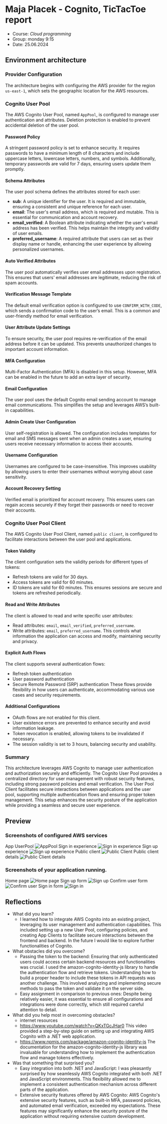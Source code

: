 # Maja Placek - Cognito, TicTacToe report

- Course: *Cloud programming*
- Group: monday 9:15
- Date: 25.06.2024

## Environment architecture

### Provider Configuration
The architecture begins with configuring the AWS provider for the region `us-east-1`, which sets the geographic location for the AWS resources.

### Cognito User Pool
The AWS Cognito User Pool, named `AppPool`, is configured to manage user authentication and attributes. Deletion protection is enabled to prevent accidental deletion of the user pool.

#### Password Policy
A stringent password policy is set to enhance security. It requires passwords to have a minimum length of 8 characters and include uppercase letters, lowercase letters, numbers, and symbols. Additionally, temporary passwords are valid for 7 days, ensuring users update them promptly.

#### Schema Attributes
The user pool schema defines the attributes stored for each user:

- **sub**: A unique identifier for the user. It is required and immutable, ensuring a consistent and unique reference for each user.
- **email**: The user's email address, which is required and mutable. This is essential for communication and account recovery.
- **email_verified**: A Boolean attribute indicating whether the user's email address has been verified. This helps maintain the integrity and validity of user emails.
- **preferred_username**: A required attribute that users can set as their display name or handle, enhancing the user experience by allowing personalized usernames.

#### Auto Verified Attributes
The user pool automatically verifies user email addresses upon registration. This ensures that users' email addresses are legitimate, reducing the risk of spam accounts.

#### Verification Message Template
The default email verification option is configured to use `CONFIRM_WITH_CODE`, which sends a confirmation code to the user’s email. This is a common and user-friendly method for email verification.

#### User Attribute Update Settings
To ensure security, the user pool requires re-verification of the email address before it can be updated. This prevents unauthorized changes to important account information.

#### MFA Configuration
Multi-Factor Authentication (MFA) is disabled in this setup. However, MFA can be enabled in the future to add an extra layer of security.

#### Email Configuration
The user pool uses the default Cognito email sending account to manage email communications. This simplifies the setup and leverages AWS’s built-in capabilities.

#### Admin Create User Configuration
User self-registration is allowed. The configuration includes templates for email and SMS messages sent when an admin creates a user, ensuring users receive necessary information to access their accounts.

#### Username Configuration
Usernames are configured to be case-insensitive. This improves usability by allowing users to enter their usernames without worrying about case sensitivity.

#### Account Recovery Setting
Verified email is prioritized for account recovery. This ensures users can regain access securely if they forget their passwords or need to recover their accounts.

### Cognito User Pool Client
The AWS Cognito User Pool Client, named `public client`, is configured to facilitate interactions between the user pool and applications.

#### Token Validity
The client configuration sets the validity periods for different types of tokens:
- Refresh tokens are valid for 30 days.
- Access tokens are valid for 60 minutes.
- ID tokens are valid for 60 minutes.
This ensures sessions are secure and tokens are refreshed periodically.

#### Read and Write Attributes
The client is allowed to read and write specific user attributes:
- Read attributes: `email`, `email_verified`, `preferred_username`.
- Write attributes: `email`, `preferred_username`.
This controls what information the application can access and modify, maintaining security and privacy.

#### Explicit Auth Flows
The client supports several authentication flows:
- Refresh token authentication
- User password authentication
- Secure Remote Password (SRP) authentication
These flows provide flexibility in how users can authenticate, accommodating various use cases and security requirements.

#### Additional Configurations
- OAuth flows are not enabled for this client.
- User existence errors are prevented to enhance security and avoid information leakage.
- Token revocation is enabled, allowing tokens to be invalidated if necessary.
- The session validity is set to 3 hours, balancing security and usability.

### Summary
This architecture leverages AWS Cognito to manage user authentication and authorization securely and efficiently. The Cognito User Pool provides a centralized directory for user management with robust security features, including strong password policies and email verification. The User Pool Client facilitates secure interactions between applications and the user pool, supporting multiple authentication flows and ensuring proper token management. This setup enhances the security posture of the application while providing a seamless and secure user experience.

## Preview

### Screenshots of configured AWS services
App UserPool
![AppPool](img/app_pool.jpg)
Sign in experience
![Sign in experience](img/sign_in_experience.jpg)
Sign up experience
![Sign up experience](img/sign_up_experience.jpg)
Public client
![Public Client](img/public_client.jpg)
Public client details
![Public Client details](img/public_client_detail.jpg)

### Screenshots of your application running.
Home page
![Home page](img/img01.jpg)
Sign up form
![Sign up](img/sign_up.jpg)
Confirm user form
![Confirm user](img/confirm_user.jpg)
Sign in form
![Sign in](img/sign_in.jpg)

## Reflections

- What did you learn?
  - I learned how to integrate AWS Cognito into an existing project, leveraging its user management and authentication capabilities. This included setting up a new User Pool, configuring policies, and creating App Clients to facilitate secure interactions between the frontend and backend. In the future I would like to explore further functionalities of Cognito.
- What obstacles did you overcome?
  - Passing the token to the backend: Ensuring that only authenticated users could access certain backend resources and functionalities was crucial. I used the amazon-cognito-identity-js library to handle the authentication flow and retrieve tokens. Understanding how to build a proper header to include these tokens in API requests was another challenge. This involved analyzing and implementing secure methods to pass the token and validate it on the server side.
  - Easy assignment in comparison to previous ones: Despite being relatively easier, it was essential to ensure all configurations and integrations were done correctly, which still required careful attention to detail.
- What did you help most in overcoming obstacles?
  -  internet resources
    - https://www.youtube.com/watch?v=QKxTGcJHar0 This video provided a step-by-step guide on setting up and integrating AWS Cognito with a .NET web application.
    - https://www.npmjs.com/package/amazon-cognito-identity-js The documentation for the amazon-cognito-identity-js library was invaluable for understanding how to implement the authentication flow and manage tokens effectively.
- Was that something that surprised you?
  - Easy integration into both .NET and JavaScript: I was pleasantly surprised by how seamlessly AWS Cognito integrated with both .NET and JavaScript environments. This flexibility allowed me to implement a consistent authentication mechanism across different parts of the application.
  - Extensive security features offered by AWS Cognito: AWS Cognito's extensive security features, such as built-in MFA, password policies, and automated email verification, exceeded my expectations. These features may significantly enhance the security posture of the application without requiring extensive custom development.
